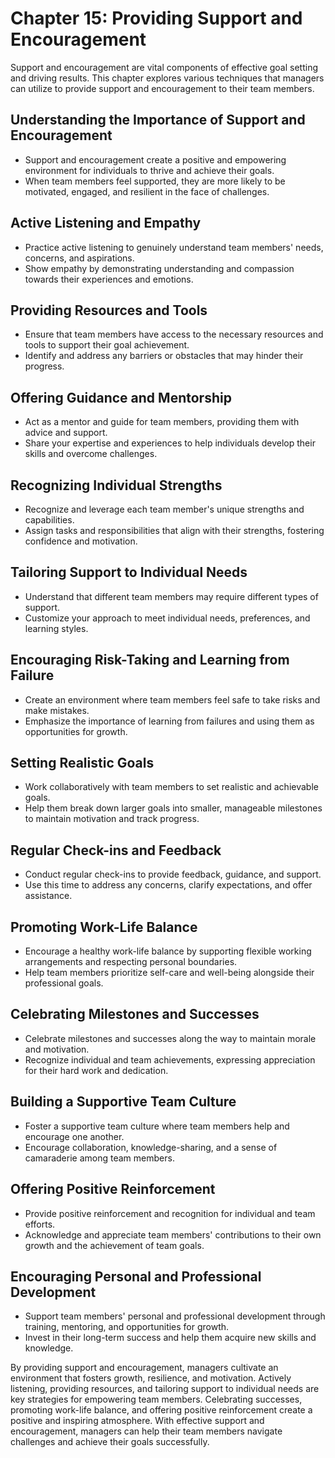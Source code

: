 Chapter 15: Providing Support and Encouragement
===============================================

Support and encouragement are vital components of effective goal setting and driving results. This chapter explores various techniques that managers can utilize to provide support and encouragement to their team members.

**Understanding the Importance of Support and Encouragement**
-------------------------------------------------------------

* Support and encouragement create a positive and empowering environment for individuals to thrive and achieve their goals.
* When team members feel supported, they are more likely to be motivated, engaged, and resilient in the face of challenges.

**Active Listening and Empathy**
--------------------------------

* Practice active listening to genuinely understand team members' needs, concerns, and aspirations.
* Show empathy by demonstrating understanding and compassion towards their experiences and emotions.

**Providing Resources and Tools**
---------------------------------

* Ensure that team members have access to the necessary resources and tools to support their goal achievement.
* Identify and address any barriers or obstacles that may hinder their progress.

**Offering Guidance and Mentorship**
------------------------------------

* Act as a mentor and guide for team members, providing them with advice and support.
* Share your expertise and experiences to help individuals develop their skills and overcome challenges.

**Recognizing Individual Strengths**
------------------------------------

* Recognize and leverage each team member's unique strengths and capabilities.
* Assign tasks and responsibilities that align with their strengths, fostering confidence and motivation.

**Tailoring Support to Individual Needs**
-----------------------------------------

* Understand that different team members may require different types of support.
* Customize your approach to meet individual needs, preferences, and learning styles.

**Encouraging Risk-Taking and Learning from Failure**
-----------------------------------------------------

* Create an environment where team members feel safe to take risks and make mistakes.
* Emphasize the importance of learning from failures and using them as opportunities for growth.

**Setting Realistic Goals**
---------------------------

* Work collaboratively with team members to set realistic and achievable goals.
* Help them break down larger goals into smaller, manageable milestones to maintain motivation and track progress.

**Regular Check-ins and Feedback**
----------------------------------

* Conduct regular check-ins to provide feedback, guidance, and support.
* Use this time to address any concerns, clarify expectations, and offer assistance.

**Promoting Work-Life Balance**
-------------------------------

* Encourage a healthy work-life balance by supporting flexible working arrangements and respecting personal boundaries.
* Help team members prioritize self-care and well-being alongside their professional goals.

**Celebrating Milestones and Successes**
----------------------------------------

* Celebrate milestones and successes along the way to maintain morale and motivation.
* Recognize individual and team achievements, expressing appreciation for their hard work and dedication.

**Building a Supportive Team Culture**
--------------------------------------

* Foster a supportive team culture where team members help and encourage one another.
* Encourage collaboration, knowledge-sharing, and a sense of camaraderie among team members.

**Offering Positive Reinforcement**
-----------------------------------

* Provide positive reinforcement and recognition for individual and team efforts.
* Acknowledge and appreciate team members' contributions to their own growth and the achievement of team goals.

**Encouraging Personal and Professional Development**
-----------------------------------------------------

* Support team members' personal and professional development through training, mentoring, and opportunities for growth.
* Invest in their long-term success and help them acquire new skills and knowledge.

By providing support and encouragement, managers cultivate an environment that fosters growth, resilience, and motivation. Actively listening, providing resources, and tailoring support to individual needs are key strategies for empowering team members. Celebrating successes, promoting work-life balance, and offering positive reinforcement create a positive and inspiring atmosphere. With effective support and encouragement, managers can help their team members navigate challenges and achieve their goals successfully.
